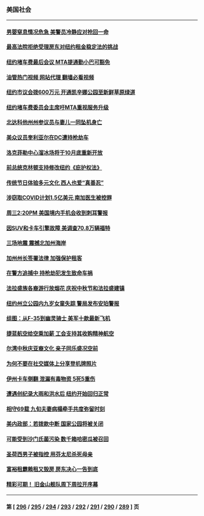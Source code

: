 ### 美国社会
---
#### [男婴窒息情况危急 美警员冷静应对抢回一命](../../pages/ncid1078160/n14087237.md?10040445) 
#### [最高法院拒绝受理房东对纽约租金稳定法的挑战](../../pages/ncid1078160/n14087029.md?10040445) 
#### [纽约堵车费最后会议 MTA提通勤小巴可豁免](../../pages/ncid1078160/n14087057.md?10040445) 
#### [油管热门视频 网站代理 翻墙必看视频](http://138.2.39.72:81/youtube.html?epic-marker?10040445)
#### [纽约市议会拨600万元 开通凯辛娜公园至新鲜草原绿道](../../pages/ncid1078160/n14087060.md?10040445) 
#### [纽约堵车费委员会主席吁MTA重视服务升级](../../pages/ncid1078160/n14087062.md?10040445) 
#### [北达科他州州参议员与妻儿一同坠机身亡](../../pages/ncid1078160/n14087095.md?10040445) 
#### [美众议员奎利亚尔在DC遭持枪劫车](../../pages/ncid1078160/n14087071.md?10040445) 
#### [洛克菲勒中心溜冰场将于10月底重新开放](../../pages/ncid1078160/n14087042.md?10040445) 
#### [前总统克林顿支持修改纽约《庇护权法》](../../pages/ncid1078160/n14087013.md?10040445) 
#### [传统节日体验多元文化 西人也爱“真善忍”](../../pages/ncid1078160/n14086967.md?10040445) 
#### [涉窃取COVID计划1.5亿美元 南加医生被控罪](../../pages/ncid1078160/n14086924.md?10040445) 
#### [周三2:20PM 美国境内手机会收到刺耳警报](../../pages/ncid1078160/n14086878.md?10040445) 
#### [因SUV和卡车引擎故障 美调查70.8万辆福特](../../pages/ncid1078160/n14086681.md?10040445) 
#### [三场地震 震撼北加州海岸](../../pages/ncid1078160/n14086400.md?10040445) 
#### [加州州长签署法律 加强保护租客](../../pages/ncid1078160/n14086394.md?10040445) 
#### [在警方追捕中 持枪劫犯发生致命车祸](../../pages/ncid1078160/n14086365.md?10040445) 
#### [法拉盛族各裔游行放烟花 庆祝中秋节和法拉盛建镇](../../pages/ncid1078160/n14086242.md?10040445) 
#### [纽约州立公园内九岁女童失踪 警局发布安珀警报](../../pages/ncid1078160/n14086228.md?10040445) 
#### [组图：从F-35到幽灵骑士 美军十款最新飞机](../../pages/ncid1078160/n14082646.md?10040445) 
#### [捷蓝航空给空乘加薪 工会支持其收购精神航空](../../pages/ncid1078160/n14086047.md?10040445) 
#### [尔湾中秋庆亚裔文化 亲子同乐盛况空前](../../pages/ncid1078160/n14086089.md?10040445) 
#### [为何不要在社交媒体上分享登机牌照片](../../pages/ncid1078160/n14085331.md?10040445) 
#### [伊州卡车侧翻 泄漏有毒物资 5死5重伤](../../pages/ncid1078160/n14085615.md?10040445) 
#### [遭遇创纪录大雨和洪水后 纽约开始回归正常](../../pages/ncid1078160/n14085595.md?10040445) 
#### [相守69载 九旬夫妻病榻牵手共度弥留时刻](../../pages/ncid1078160/n14085398.md?10040445) 
#### [美内政部：若拨款中断 国家公园将被关闭](../../pages/ncid1078160/n14085355.md?10040445) 
#### [可能受到沙门氏菌污染 数千箱哈密瓜被召回](../../pages/ncid1078160/n14085357.md?10040445) 
#### [圣荷西男子被指控 用芬太尼杀死母亲](../../pages/ncid1078160/n14085353.md?10040445) 
#### [富裕租霸赖租又毁房 房东决心一告到底](../../pages/ncid1078160/n14085251.md?10040445) 
#### [精彩可期！ 旧金山舰队周下周拉开序幕](../../pages/ncid1078160/n14085310.md?10040445) 

---
#### 第 [ [296](./296.md?10040445) / [295](./295.md?10040445) / [294](./294.md?10040445) / [293](./293.md?10040445) / [292](./292.md?10040445) / [291](./291.md?10040445) / [290](./290.md?10040445) / [289](./289.md?10040445) ] 页
